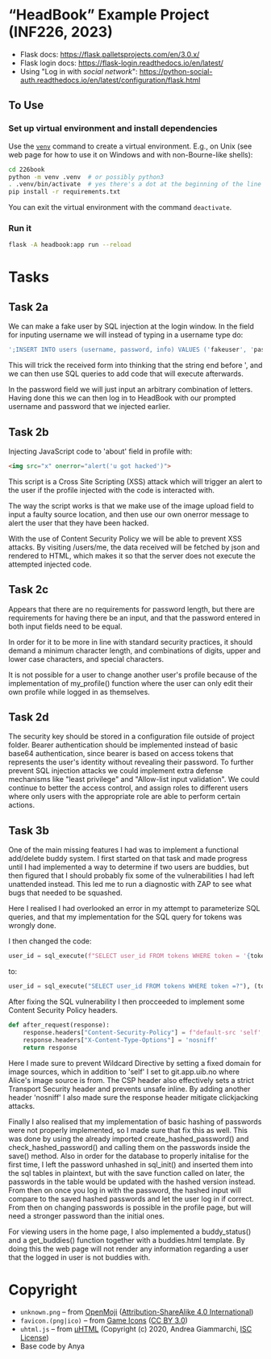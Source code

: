 # “HeadBook” Example Project (INF226, 2023)

* Flask docs: https://flask.palletsprojects.com/en/3.0.x/
* Flask login docs: https://flask-login.readthedocs.io/en/latest/
* Using "Log in with *social network*": https://python-social-auth.readthedocs.io/en/latest/configuration/flask.html

## To Use

### Set up virtual environment and install dependencies

Use the [`venv`](https://docs.python.org/3/library/venv.html) command to create a virtual environment. E.g., on Unix (see web page for how to use it on Windows and with non-Bourne-like shells):

```sh
cd 226book
python -m venv .venv  # or possibly python3
. .venv/bin/activate  # yes there's a dot at the beginning of the line
pip install -r requirements.txt
```

You can exit the virtual environment with the command `deactivate`.

### Run it

```sh
flask -A headbook:app run --reload
```

# Tasks
## Task 2a

We can make a fake user by SQL injection at the login window. 
In the field for inputing username we will instead of typing in a username type do:

```sql
';INSERT INTO users (username, password, info) VALUES ('fakeuser', 'password', '{}')--
```

This will trick the received form into thinking that the string end before ', and we can then use SQL queries to add code that will execute afterwards. 

In the password field we will just input an arbitrary combination of letters.
Having done this we can then log in to HeadBook with our prompted username and password that we injected earlier.

## Task 2b 

Injecting JavaScript code to 'about' field in profile with:

```html
<img src="x" onerror="alert('u got hacked')">
```

This script is a Cross Site Scripting (XSS) attack which will trigger an alert to the user if the profile injected with the code is interacted with.

The way the script works is that we make use of the image upload field to input a faulty source location, and then use our own onerror message to alert the user that they have been hacked.

With the use of Content Security Policy we will be able to prevent XSS attacks.
By visiting /users/me, the data received will be fetched by json and rendered to HTML, which makes it so that the server does not execute the attempted injected code.

## Task 2c
Appears that there are no requirements for password length, but there are requirements for having there be an input, and that the password entered in both input fields need to be equal.

In order for it to be more in line with standard security practices, it should demand a minimum character length, and combinations of digits, upper and lower case characters, and special characters.

It is not possible for a user to change another user's profile because of the implementation of my_profile() function where the user can only edit their own profile while logged in as themselves.

## Task 2d
The security key should be stored in a configuration file outside of project folder.
Bearer authentication should be implemented instead of basic base64 authentication, since bearer is based on access tokens that represents the user's identity without revealing their password.
To further prevent SQL injection attacks we could implement extra defense mechanisms like "least privilege" and "Allow-list input validation".
We could continue to better the access control, and assign roles to different users where only users with the appropriate role are able to perform certain actions.


## Task 3b
One of the main missing features I had was to implement a functional add/delete buddy system. I first started on that task and made progress until I had implemented a way to determine if two users are buddies, but then figured that I should probably fix some of the vulnerabilities I had left unattended instead. This led me to run a diagnostic with ZAP to see what bugs that needed to be squashed.

Here I realised I had overlooked an error in my attempt to parameterize SQL queries, and that my implementation for the SQL query for tokens was wrongly done.

I then changed the code:
```py
user_id = sql_execute(f"SELECT user_id FROM tokens WHERE token = '{token}'").get
```
to:
```py
user_id = sql_execute("SELECT user_id FROM tokens WHERE token =?"), (token,).get
```

After fixing the SQL vulnerability I then procceeded to implement some Content Security Policy headers. 
```py
def after_request(response):
    response.headers["Content-Security-Policy"] = f"default-src 'self'; img-src 'self' https://git.app.uib.no/ data; style-src 'self'; script-src 'nonce-{g.csp_nonce}'; frame-ancestors 'none'; form-action 'self'; object-src 'none'; base-uri 'self';"
    response.headers["X-Content-Type-Options"] = 'nosniff'
    return response
```
Here I made sure to prevent Wildcard Directive by setting a fixed domain for image sources, which in addition to 'self' I set to git.app.uib.no where Alice's image source is from.
The CSP header also effectively sets a strict Transport Security header and prevents unsafe inline.
By adding another header 'nosniff' I also made sure the response header mitigate clickjacking attacks.

Finally I also realised that my implementation of basic hashing of passwords were not properly implemented, so I made sure that fix this as well.
This was done by using the already imported create_hashed_password() and check_hashed_password() and calling them on the passwords inside the save() method.
Also in order for the database to properly initalise for the first time, I left the password unhashed in sql_init() and inserted them into the sql tables in plaintext, but with
the save function called on later, the passwords in the table would be updated with the hashed version instead. From then on once you log in with the password, the hashed input will compare to the saved hashed passwords and let the user log in if correct. From then on changing passwords is possible in the profile page, but will need a stronger password than the initial ones.

For viewing users in the home page, I also implemented a buddy_status() and a get_buddies() function together with a buddies.html template. By doing this the web page will not render any information regarding a user that the logged in user is not buddies with. 


# Copyright

* `unknown.png` – from [OpenMoji](https://openmoji.org/about/) ([Attribution-ShareAlike 4.0 International](https://creativecommons.org/licenses/by-sa/4.0/))
* `favicon.(png|ico)` – from [Game Icons](https://game-icons.net/1x1/skoll/knockout.html) ([CC BY 3.0](http://creativecommons.org/licenses/by/3.0/))
* `uhtml.js` – from [µHTML](https://github.com/WebReflection/uhtml) (Copyright (c) 2020, Andrea Giammarchi, [ISC License](https://opensource.org/license/isc-license-txt/))
* Base code by Anya
